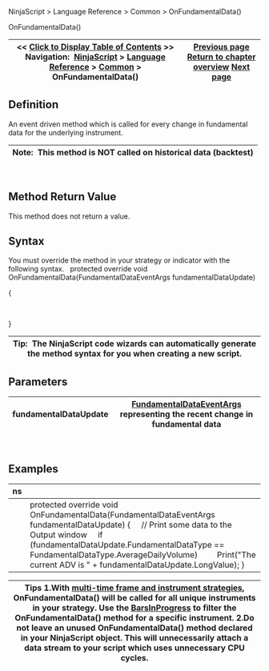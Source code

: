 ﻿
NinjaScript \> Language Reference \> Common \> OnFundamentalData()

OnFundamentalData()

| \<\< [Click to Display Table of Contents](onfundamentaldata.md) \>\> **Navigation:**     [NinjaScript](ninjascript-1.md) \> [Language Reference](language_reference_wip-1.md) \> [Common](common-1.md) \> OnFundamentalData() | [Previous page](connectionstatuseventargs-1.md) [Return to chapter overview](common-1.md) [Next page](fundamentaldataeventargs-1.md) |
| --- | --- |
## Definition
An event driven method which is called for every change in fundamental data for the underlying instrument.
 

| Note:  This method is NOT called on historical data (backtest) |
| --- |
 
## 
## Method Return Value
This method does not return a value.
 
## Syntax
You must override the method in your strategy or indicator with the following syntax.
 
protected override void OnFundamentalData(FundamentalDataEventArgs fundamentalDataUpdate)   

{  

   

}
 

| Tip:  The NinjaScript code wizards can automatically generate the method syntax for you when creating a new script. |
| --- |
## 

## Parameters

| fundamentalDataUpdate | [FundamentalDataEventArgs](fundamentaldataeventargs-1.md) representing the recent change in fundamental data |
| --- | --- |
 
## 
## Examples

| ns | |
| --- | --- |
|  | protected override void OnFundamentalData(FundamentalDataEventArgs fundamentalDataUpdate) {      // Print some data to the Output window      if (fundamentalDataUpdate.FundamentalDataType \=\= FundamentalDataType.AverageDailyVolume)          Print("The current ADV is " \+ fundamentalDataUpdate.LongValue); } |

| Tips 1\.With [multi\-time frame and instrument strategies](multi-time_frame__instruments-1.md), OnFundamentalData() will be called for all unique instruments in your strategy. Use the [BarsInProgress](barsinprogress-1.md) to filter the OnFundamentalData() method for a specific instrument. 2\.Do not leave an unused OnFundamentalData() method declared in your NinjaScript object. This will unnecessarily attach a data stream to your script which uses unnecessary CPU cycles. |
| --- |
